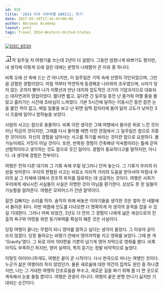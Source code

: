```yaml
---
id: 918
title: '2014 미국 서부여행 &#8211; 후기'
date: 2017-05-19T17:34:47+00:00
author: Abraxas Academy
layout: post
tags: Travel 2014-Western-United-States
---
```

[![DSC_6530](https://c1.staticflickr.com/5/4166/33947843263_c09532769d_b.jpg)](https://www.flickr.com/gp/152463819@N08/521xUp)

<span style="font-size: 24px;">고</span>작 일주일 치 여행기를 쓰는데 2년이 더 걸렸다. 그동안 엄청나게 바쁘기도 했지만, 내 생각에 이렇게 오래 걸린 데에는 분명히 나태함이 큰 이유 중 하나다.

비록 오래 산 축에 드는 건 아니지만, 이 일주일은 기억 속에 선명히 각인되었으며, 그만큼 강렬한 경험이었다. 어릴 적부터 막연하게 동경해온 나라와의 조우였으며, 시야가 닿지 않는 곳까지 뻗어 나가 지평선과 만난 대지와 압도적인 크기의 기암괴석으로 대표되는 대자연과의 영접이었다. 짧다면 짧고, 길다면 긴 일주일 동안 난 즐거워 어쩔 줄을 몰랐고 흘러가는 시간에 조바심이 느껴졌다. 기본 5시간에 달하는 이동시간 동안 잠깐 눈을 붙인 적이 없고, 매일 일몰을 보고 난 뒤면 일찍 잠자리에 들어 달의 고도가 낮아진 3시 즈음에 일어나 밤하늘을 보았다.

사람의 사고는 참으로 옹졸하다. 비록 이런 생각은 그때 여행에서 돌아온 뒤로 느낀 것이 아닌 작금의 것이지만, 그때를 다시 돌아볼 때면 이런 관점에서 그 일주일은 참으로 귀중한 것이리라. 자신의 경험을 넘어서는 사고를 하기를 바라는 것이란 참으로 요원하다. 불가능이래도 거짓이 아닐 것이다. 또한, 반복된 경험이 건축해낸 익숙함이라는 틀에 갇혀 선험적이라고 생각하는 것도 참으로 웃긴 일이다. 경험이 중요하다고들 말하지만, 아니다. 내 생각에 경험은 전부이다.

여행은 전혀 다른 대기와 그 기류 속에 우릴 덩그러니 던져 놓는다. 그 기류가 우리의 타성을 씻어준다. 우리의 편협된 사고는 비로소 지리적 거리의 도움을 받아서야 마침내 우리의 삶 그 자체에 대해서 관조적 위치를 점유하는 데 성공하는 것이다. 여행은 사회가 우리에게 세뇌시킨 사실들이 사실은 자명한 것이 아님을 환기한다. 상상도 못 한 일들이 가능함을 알려준다. 여행은 모피어스가 건넨 알약이다.

잠깐 김빠지는 소리를 하자. 솔직히 위에 써놓은 이야기들을 생각한 것은 얼마 전 네팔에서 돌아온 뒤다. 이번 여름에 인도를 다녀오면 더 명확하게 저 생각의 윤곽을 잡을 수 있길 기대한다. 그러나 어찌 되었건, 2년도 더 전의 그 경험이 나에게 넓은 세상으로의 진출의 욕구와 야망을 위한 동기부여를 확실히 해준 것은 사실이다.

당장 여행이 끝나는 무렵이 되니 영어를 잘하고 싶다는 생각이 들었다. 그 이유야 굳이 쓰지 않겠다. 당장 돌아오는 비행기 안에서 영어자막을 키고 영화를 보았다.  그때 본 게 'Gravity'였다. 그 뒤로 아마 100편을 가뿐히 넘기게 영어 자막으로 영화를 봤다. 비록 아직도 부족하긴 하지만, 영어 실력이, 특히 듣기는 정말 비약적으로 늘었다.

이렇듯 아이러니하게도, 여행은 끝이 곧 시작이다. 다시 한국으로 떠나는 여행인 것이다. 누군가 삶은 여행이라 하지 않았던가. 물론 새로움에 대한 약간의 집착도 원인 중 하나겠지만, 나는 그 거대한 여행의 단조로움을 부수고, 새로운 길을 짜기 위해 좀 더 먼 곳으로 계속해서 눈을 돌릴 뿐이다. 여행은 관광이 아니다. 여행의 끝은 분명 만나기 싫지만 기대되는 순간이다.